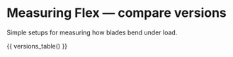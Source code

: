 # Measuring Flex — compare versions

Simple setups for measuring how blades bend under load.

{{ versions_table() }}
